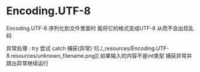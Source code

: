 # Encoding.UTF-8


Encoding.UTF-8 
序列化到文件里面时 能将它的格式变成UTF-8 从而不会出现乱码

异常处理 :
 try 尝试
 catch 捕获(异常)
![[./_resources/Encoding.UTF-8.resources/unknown_filename.png]]
如果输入的内容不是int类型 捕获异常并跳出异常继续运行

